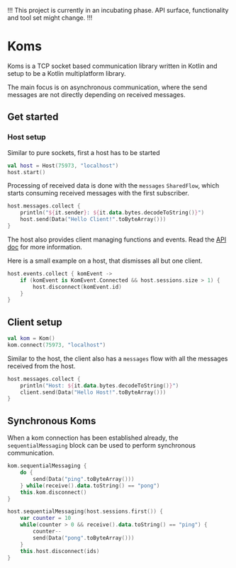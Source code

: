 !!! This project is currently in an incubating phase. API surface, functionality and tool set might change. !!!

# Koms

Koms is a TCP socket based communication library written in Kotlin and setup to be a Kotlin multiplatform library.

The main focus is on asynchronous communication, where the send messages are not directly depending on received messages.

## Get started

### Host setup

Similar to pure sockets, first a host has to be started

```kotlin
val host = Host(75973, "localhost")
host.start()
```

Processing of received data is done with the `messages` `SharedFlow`, which starts consuming
received messages with the first subscriber.

```kotlin
host.messages.collect {
    println("${it.sender}: ${it.data.bytes.decodeToString()}")
    host.send(Data("Hello Client!".toByteArray()))
}
```

The host also provides client managing functions and events. Read the [API doc](#) for more information.

Here is a small example on a host, that dismisses all but one client.
```kotlin
host.events.collect { komEvent ->
    if (komEvent is KomEvent.Connected && host.sessions.size > 1) {
        host.disconnect(komEvent.id)
    }
}
```

## Client setup

```kotlin
val kom = Kom()
kom.connect(75973, "localhost")
```

Similar to the host, the client also has a `messages` flow with all the messages received from the host.

```kotlin
host.messages.collect {
    println("Host: ${it.data.bytes.decodeToString()}")
    client.send(Data("Hello Host!".toByteArray()))
}
```

## Synchronous Koms

When a kom connection has been established already, the `sequentialMessaging` block can be used to perform synchronous communication.

```kotlin
kom.sequentialMessaging {
    do {
        send(Data("ping".toByteArray()))
    } while(receive().data.toString() == "pong")
    this.kom.disconnect()
}

host.sequentialMessaging(host.sessions.first()) {
    var counter = 10
    while(counter > 0 && receive().data.toString() == "ping") {
        counter--
        send(Data("pong".toByteArray()))
    }
    this.host.disconnect(ids)
}
```
